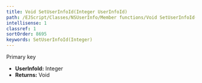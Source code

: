 ```yaml
---
title: Void SetUserInfoId(Integer UserInfoId)
path: /EJScript/Classes/NSUserInfo/Member functions/Void SetUserInfoId(Integer p_0)
intellisense: 1
classref: 1
sortOrder: 8695
keywords: SetUserInfoId(Integer)
---
```



Primary key



* **UserInfoId:** Integer
* **Returns:** Void


